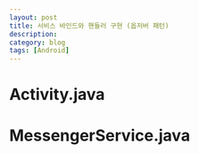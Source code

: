 ```yaml
---
layout: post
title: 서비스 바인드와 핸들러 구현 (옵저버 패턴)
description: 
category: blog
tags: [Android]
---
```


# Activity.java

<script src="https://gist.github.com/jkpark/938cc27168d28bdc5bc17e9230d780d3.js"></script>


# MessengerService.java  
<script src="https://gist.github.com/jkpark/4e9d1a9489113dba7970c07d3b1ab7a1.js"></script>
